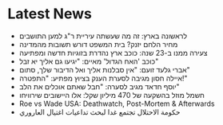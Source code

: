 # Latest News
-  לראשונה בארץ: זה מה שעשתה עיריית ר"ג למען התושבים
-  מחיר הלחם יזנק? בית המשפט דורש תשובות מהמדינה
-  צעירה ממנו ב-23 שנה: כוכב ארץ נהדרת בזוגיות חדשה ומפתיעה
-  כוכב 'האח הגדול' מאיים: "יגיעו גם אליך יא זבל"
-  אברי גלעד זועם: "אין סבלנות אליך ואל הדיבור שלך, סתום"
-  איילה חסון מגיבה לסערת הענק בציוץ מפתיע: "התפטרה!"
-  יוסף חדאד מגיב לסערה: "חבל שאתם אוכלים את הלב"
-  חשמל מוזל בהשקעה של 470 מיליון שקל: אלו היישובים שירוויחו
-  Roe vs Wade USA: Deathwatch, Post-Mortem & Afterwards
-  حكومة الاحتلال تجتمع غدا لبحث تداعيات اغتيال العاروري
